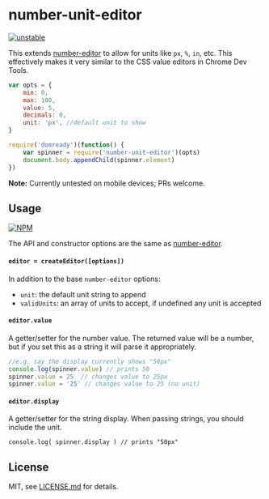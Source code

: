 # number-unit-editor

[![unstable](http://badges.github.io/stability-badges/dist/unstable.svg)](http://github.com/badges/stability-badges)

This extends [number-editor](https://nodei.co/npm/number-editor/) to allow for units like `px`, `%`, `in`, etc. This effectively makes it very similar to the CSS value editors in Chrome Dev Tools. 

```js
var opts = {
    min: 0,
    max: 100,
    value: 5,
    decimals: 0,
    unit: 'px', //default unit to show
}

require('domready')(function() {
	var spinner = require('number-unit-editor')(opts)
    document.body.appendChild(spinner.element)
})
```

**Note:** Currently untested on mobile devices; PRs welcome.

## Usage

[![NPM](https://nodei.co/npm/number-unit-editor.png)](https://nodei.co/npm/number-unit-editor/)

The API and constructor options are the same as [number-editor](https://nodei.co/npm/number-editor/). 

#### `editor = createEditor([options])`

In addition to the base `number-editor` options:

- `unit`: the default unit string to append
- `validUnits`: an array of units to accept, if undefined any unit is accepted

#### `editor.value`

A getter/setter for the number value. The returned value will be a number, but if you set this as a string it will parse it appropriately.

```js
//e.g. say the display currently shows "50px"
console.log(spinner.value) // prints 50
spinner.value = 25  // changes value to 25px
spinner.value = '25' // changes value to 25 (no unit)
```

#### `editor.display`

A getter/setter for the string display. When passing strings, you should include the unit. 

```console.log( spinner.display ) // prints "50px"```

## License

MIT, see [LICENSE.md](http://github.com/mattdesl/number-unit-editor/blob/master/LICENSE.md) for details.
